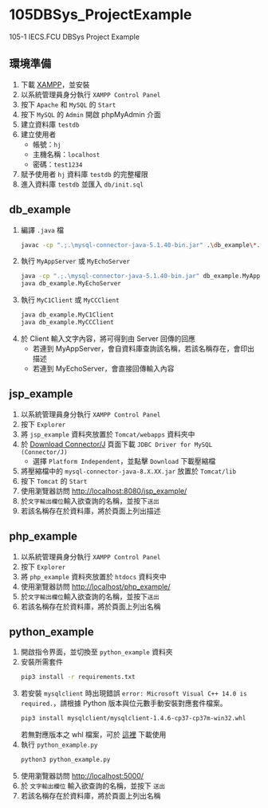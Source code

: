# 105DBSys_ProjectExample
105-1 IECS.FCU DBSys Project Example

## 環境準備
1. 下載 [XAMPP](https://www.apachefriends.org/zh_tw/index.html)，並安裝
2. 以系統管理員身分執行 `XAMPP Control Panel`
3. 按下 `Apache` 和 `MySQL` 的 `Start`
4. 按下 `MySQL` 的 `Admin` 開啟 phpMyAdmin 介面
5. 建立資料庫 `testdb`
6. 建立使用者
    - 帳號：`hj`
    - 主機名稱：`localhost`
    - 密碼：`test1234`
7. 賦予使用者 `hj` 資料庫 `testdb` 的完整權限
8. 進入資料庫 `testdb` 並匯入 `db/init.sql`

## db_example
1. 編譯 `.java` 檔
    ```bash
    javac -cp ".;.\mysql-connector-java-5.1.40-bin.jar" .\db_example\*.java
    ```
2. 執行 `MyAppServer` 或 `MyEchoServer`
    ```bash
    java -cp ".;.\mysql-connector-java-5.1.40-bin.jar" db_example.MyAppServer
    java db_example.MyEchoServer
    ```
3. 執行 `MyC1Client` 或 `MyCCClient`
    ```bash
    java db_example.MyC1Client
    java db_example.MyCCClient
    ```
4. 於 Client 輸入文字內容，將可得到由 Server 回傳的回應
    - 若連到 MyAppServer，會自資料庫查詢該名稱，若該名稱存在，會印出描述
    - 若連到 MyEchoServer，會直接回傳輸入內容

## jsp_example
1. 以系統管理員身分執行 `XAMPP Control Panel`
2. 按下 `Explorer`
3. 將 `jsp_example` 資料夾放置於 `Tomcat/webapps` 資料夾中
4. 於 [Download Connector/J](https://dev.mysql.com/downloads/connector/j/) 頁面下載 `JDBC Driver for MySQL (Connector/J)`
    - 選擇 `Platform Independent`，並點擊 `Download` 下載壓縮檔
5. 將壓縮檔中的 `mysql-connector-java-8.X.XX.jar` 放置於 `Tomcat/lib`
6. 按下 `Tomcat` 的 `Start`
7. 使用瀏覽器訪問 [http://localhost:8080/jsp_example/](http://localhost:8080/jsp_example/)
8. 於`文字輸出欄位`輸入欲查詢的名稱，並按下`送出`
9. 若該名稱存在於資料庫，將於頁面上列出描述

## php_example
1. 以系統管理員身分執行 `XAMPP Control Panel`
2. 按下 `Explorer`
3. 將 `php_example` 資料夾放置於 `htdocs` 資料夾中
4. 使用瀏覽器訪問 [http://localhost/php_example/](http://localhost/php_example/)
5. 於`文字輸出欄位`輸入欲查詢的名稱，並按下`送出`
6. 若該名稱存在於資料庫，將於頁面上列出名稱

## python_example
1. 開啟指令界面，並切換至 `python_example` 資料夾
2. 安裝所需套件
    ```bash
    pip3 install -r requirements.txt
    ```
3. 若安裝 `mysqlclient` 時出現錯誤 `error: Microsoft Visual C++ 14.0 is required.`，請根據 Python 版本與位元數手動安裝對應套件檔案。
    ```bash
    pip3 install mysqlclient/mysqlclient-1.4.6-cp37-cp37m-win32.whl
    ```
    若無對應版本之 whl 檔案，可於 [這裡](https://www.lfd.uci.edu/~gohlke/pythonlibs/#mysql-python) 下載使用
4. 執行 `python_example.py`
    ```bash
    python3 python_example.py
    ```
5. 使用瀏覽器訪問 [http://localhost:5000/](http://localhost:5000/)
6. 於 `文字輸出欄位` 輸入欲查詢的名稱，並按下 `送出`
7. 若該名稱存在於資料庫，將於頁面上列出名稱
